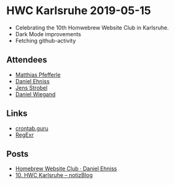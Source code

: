 # HWC Karlsruhe 2019-05-15

- Celebrating the 10th Homwebrew Website Club in Karlsruhe.
- Dark Mode improvements
- Fetching github-activity

## Attendees

* [Matthias Pfefferle](https://notiz.blog/)
* [Daniel Ehniss](https://depone.net)    
* [Jens Strobel](https://twitter.com/jstrobel)
* [Daniel Wiegand](https://wiegand.io/)

## Links

* [crontab.guru](https://crontab.guru/)
* [RegExr](https://regexr.com/)

## Posts

* [Homebrew Website Club · Daniel Ehniss](https://danielehniss.de/2019/10/16/homebrew-website-club-2/)
* [10. HWC Karlsruhe – notizBlog](https://notiz.blog/2019/10/16/10-hwc-karlsruhe/)
